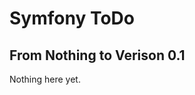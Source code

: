 Symfony ToDo
================================

From Nothing to Verison 0.1
-------------------------------

Nothing here yet.